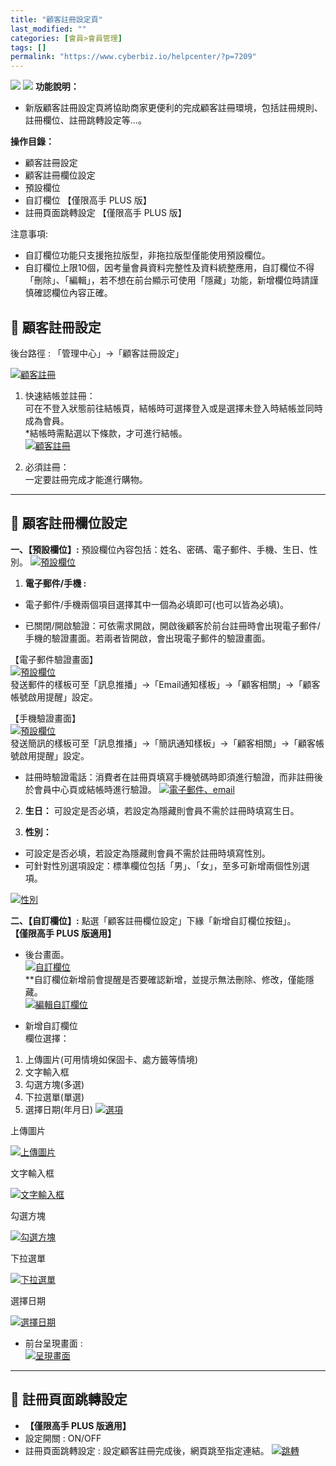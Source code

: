```yaml
---
title: "顧客註冊設定頁"
last_modified: ""
categories: [會員>會員管理]
tags: []
permalink: "https://www.cyberbiz.io/helpcenter/?p=7209"
---
```


![](https://www.cyberbiz.io/helpcenter/wp-content/uploads/一般版3.png)
![](https://www.cyberbiz.io/helpcenter/wp-content/uploads/PLUS版3.png)
**功能說明：**  

* 新版顧客註冊設定頁將協助商家更便利的完成顧客註冊環境，包括註冊規則、註冊欄位、註冊跳轉設定等…。 

**操作目錄：**

* 顧客註冊設定
* 顧客註冊欄位設定
* 預設欄位
* 自訂欄位 【僅限高手 PLUS 版】
* 註冊頁面跳轉設定 【僅限高手 PLUS 版】

注意事項:  

* 自訂欄位功能只支援拖拉版型，非拖拉版型僅能使用預設欄位。
* 自訂欄位上限10個，因考量會員資料完整性及資料統整應用，自訂欄位不得「刪除」、「編輯」，若不想在前台顯示可使用「隱藏」功能，新增欄位時請謹慎確認欄位內容正確。



## 📌 顧客註冊設定


後台路徑 : 「管理中心」→「顧客註冊設定」  

[![顧客註冊](https://www.cyberbiz.io/support/wp-content/uploads/顧客註冊頁面01.png)](https://www.cyberbiz.io/support/wp-content/uploads/顧客註冊頁面01.png)

1. 快速結帳並註冊：  
可在不登入狀態前往結帳頁，結帳時可選擇登入或是選擇未登入時結帳並同時成為會員。  
*結帳時需點選以下條款，才可進行結帳。  
[![顧客註冊](https://www.cyberbiz.io/support/wp-content/uploads/顧客註冊頁面15.png)](https://www.cyberbiz.io/support/wp-content/uploads/顧客註冊頁面15.png)



2. 必須註冊：  
一定要註冊完成才能進行購物。

* * *



## 📌 顧客註冊欄位設定


**一、【預設欄位】:** 預設欄位內容包括：姓名、密碼、電子郵件、手機、生日、性別。
[![預設欄位](https://www.cyberbiz.io/support/wp-content/uploads/顧客註冊頁面02.png)](https://www.cyberbiz.io/support/wp-content/uploads/顧客註冊頁面02.png)

1. **電子郵件/手機 :**
* 電子郵件/手機兩個項目選擇其中一個為必填即可(也可以皆為必填)。


* 已關閉/開啟驗證：可依需求開啟，開啟後顧客於前台註冊時會出現電子郵件/手機的驗證畫面。若兩者皆開啟，會出現電子郵件的驗證畫面。  

【電子郵件驗證畫面】  
[![預設欄位](https://www.cyberbiz.io/support/wp-content/uploads/顧客註冊頁面18.png)](https://www.cyberbiz.io/support/wp-content/uploads/顧客註冊頁面18.png)  
發送郵件的樣板可至「訊息推播」→「Email通知樣板」→「顧客相關」→「顧客帳號啟用提醒」設定。  

【手機驗證畫面】  
[![預設欄位](https://www.cyberbiz.io/support/wp-content/uploads/顧客註冊頁面19.png)](https://www.cyberbiz.io/support/wp-content/uploads/顧客註冊頁面19.png)  
發送簡訊的樣板可至「訊息推播」→「簡訊通知樣板」→「顧客相關」→「顧客帳號啟用提醒」設定。



* 註冊時驗證電話：消費者在註冊頁填寫手機號碼時即須進行驗證，而非註冊後於會員中心頁或結帳時進行驗證。
[![電子郵件、email](https://www.cyberbiz.io/support/wp-content/uploads/顧客註冊頁面03.png)](https://www.cyberbiz.io/support/wp-content/uploads/顧客註冊頁面03.png)

2. **生日：** 可設定是否必填，若設定為隱藏則會員不需於註冊時填寫生日。


3. **性別：**
* 可設定是否必填，若設定為隱藏則會員不需於註冊時填寫性別。
* 可針對性別選項設定：標準欄位包括「男」、「女」，至多可新增兩個性別選項。

[![性別](https://www.cyberbiz.io/support/wp-content/uploads/顧客註冊頁面04.png)](https://www.cyberbiz.io/support/wp-content/uploads/顧客註冊頁面04.png)



**二、【自訂欄位】:** 點選「顧客註冊欄位設定」下緣「新增自訂欄位按鈕」。  
**【僅限高手 PLUS 版適用】**  


* 後台畫面。  
[![自訂欄位](https://www.cyberbiz.io/support/wp-content/uploads/顧客註冊頁面05.png)](https://www.cyberbiz.io/support/wp-content/uploads/顧客註冊頁面05.png)  
**自訂欄位新增前會提醒是否要確認新增，並提示無法刪除、修改，僅能隱藏。  
[![編輯自訂欄位](https://www.cyberbiz.io/support/wp-content/uploads/顧客註冊頁面06.png)](https://www.cyberbiz.io/support/wp-content/uploads/顧客註冊頁面06.png)



* 新增自訂欄位   
欄位選擇：

1. 上傳圖片(可用情境如保固卡、處方籤等情境)
2. 文字輸入框
3. 勾選方塊(多選)
4. 下拉選單(單選)
5. 選擇日期(年月日)
[![選項](https://www.cyberbiz.io/support/wp-content/uploads/顧客註冊頁面07.png)](https://www.cyberbiz.io/support/wp-content/uploads/顧客註冊頁面07.png)  


上傳圖片

[![上傳圖片](https://www.cyberbiz.io/support/wp-content/uploads/顧客註冊頁面08.png)](https://www.cyberbiz.io/support/wp-content/uploads/顧客註冊頁面08.png)

文字輸入框

[![文字輸入框](https://www.cyberbiz.io/support/wp-content/uploads/顧客註冊頁面09.png)](https://www.cyberbiz.io/support/wp-content/uploads/顧客註冊頁面09.png)

勾選方塊

[![勾選方塊](https://www.cyberbiz.io/support/wp-content/uploads/顧客註冊頁面10.png)](https://www.cyberbiz.io/support/wp-content/uploads/顧客註冊頁面10.png)



下拉選單

[![下拉選單](https://www.cyberbiz.io/support/wp-content/uploads/顧客註冊頁面11.png)](https://www.cyberbiz.io/support/wp-content/uploads/顧客註冊頁面11.png)

選擇日期

[![選擇日期](https://www.cyberbiz.io/support/wp-content/uploads/顧客註冊頁面12.png)](https://www.cyberbiz.io/support/wp-content/uploads/顧客註冊頁面12.png)



* 前台呈現畫面 :   
[![呈現畫面](https://www.cyberbiz.io/support/wp-content/uploads/顧客註冊頁面13.png)](https://www.cyberbiz.io/support/wp-content/uploads/顧客註冊頁面13.png)

* * *



## 📌 註冊頁面跳轉設定



* **【僅限高手 PLUS 版適用】**
* 設定開關 : ON/OFF
* 註冊頁面跳轉設定 : 設定顧客註冊完成後，網頁跳至指定連結。
[![跳轉](https://www.cyberbiz.io/support/wp-content/uploads/顧客註冊頁面14.png)](https://www.cyberbiz.io/support/wp-content/uploads/顧客註冊頁面14.png)

